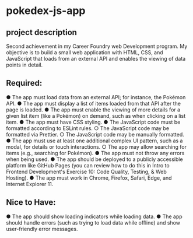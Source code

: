 # pokedex-js-app
## project description
Second achievement in my Career Foundry web Development program. 
My objective is to build a small web application with HTML, CSS, and JavaScript that loads from an external API and enables the viewing of data points in detail.

## Required:
● The app must load data from an external API; for instance, the Pokémon API.
● The app must display a list of items loaded from that API after the page is loaded.
● The app must enable the viewing of more details for a given list item (like a Pokémon) on
demand, such as when clicking on a list item.
● The app must have CSS styling.
● The JavaScript code must be formatted according to ESLint rules.
○ The JavaScript code may be formatted via Prettier.
○ The JavaScript code may be manually formatted.
● The app must use at least one additional complex UI pattern, such as a modal, for details or
touch interactions.
○ The app may allow searching for items (e.g., searching for Pokémon).
● The app must not throw any errors when being used.
● The app should be deployed to a publicly accessible platform like GitHub Pages (you can
review how to do this in Intro to Frontend Development's Exercise 10: Code Quality, Testing, &
Web Hosting).
● The app must work in Chrome, Firefox, Safari, Edge, and Internet Explorer 11.

## Nice to Have:
● The app should show loading indicators while loading data.
● The app should handle errors (such as trying to load data while offline) and show user-friendly
error messages.